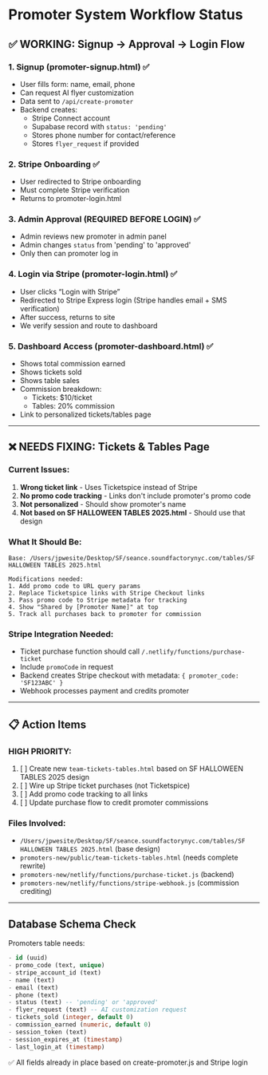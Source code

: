 # Promoter System Workflow Status

## ✅ WORKING: Signup → Approval → Login Flow

### 1. Signup (promoter-signup.html) ✅
- User fills form: name, email, phone
- Can request AI flyer customization
- Data sent to `/api/create-promoter`
- Backend creates:
  - Stripe Connect account
  - Supabase record with `status: 'pending'`
  - Stores phone number for contact/reference
  - Stores `flyer_request` if provided

### 2. Stripe Onboarding ✅
- User redirected to Stripe onboarding
- Must complete Stripe verification
- Returns to promoter-login.html

### 3. Admin Approval (REQUIRED BEFORE LOGIN) ✅
- Admin reviews new promoter in admin panel
- Admin changes `status` from 'pending' to 'approved'
- Only then can promoter log in

### 4. Login via Stripe (promoter-login.html) ✅
- User clicks “Login with Stripe”
- Redirected to Stripe Express login (Stripe handles email + SMS verification)
- After success, returns to site
- We verify session and route to dashboard

### 5. Dashboard Access (promoter-dashboard.html) ✅
- Shows total commission earned
- Shows tickets sold
- Shows table sales
- Commission breakdown:
  - Tickets: $10/ticket
  - Tables: 20% commission
- Link to personalized tickets/tables page

---

## ❌ NEEDS FIXING: Tickets & Tables Page

### Current Issues:
1. **Wrong ticket link** - Uses Ticketspice instead of Stripe
2. **No promo code tracking** - Links don't include promoter's promo code
3. **Not personalized** - Should show promoter's name
4. **Not based on SF HALLOWEEN TABLES 2025.html** - Should use that design

### What It Should Be:
```
Base: /Users/jpwesite/Desktop/SF/seance.soundfactorynyc.com/tables/SF HALLOWEEN TABLES 2025.html

Modifications needed:
1. Add promo code to URL query params
2. Replace Ticketspice links with Stripe Checkout links
3. Pass promo code to Stripe metadata for tracking
4. Show "Shared by [Promoter Name]" at top
5. Track all purchases back to promoter for commission
```

### Stripe Integration Needed:
- Ticket purchase function should call `/.netlify/functions/purchase-ticket`
- Include `promoCode` in request
- Backend creates Stripe checkout with metadata: `{ promoter_code: 'SF123ABC' }`
- Webhook processes payment and credits promoter

---

## 📋 Action Items

### HIGH PRIORITY:
1. [ ] Create new `team-tickets-tables.html` based on SF HALLOWEEN TABLES 2025 design
2. [ ] Wire up Stripe ticket purchases (not Ticketspice)
3. [ ] Add promo code tracking to all links
4. [ ] Update purchase flow to credit promoter commissions

### Files Involved:
- `/Users/jpwesite/Desktop/SF/seance.soundfactorynyc.com/tables/SF HALLOWEEN TABLES 2025.html` (base design)
- `promoters-new/public/team-tickets-tables.html` (needs complete rewrite)
- `promoters-new/netlify/functions/purchase-ticket.js` (backend)
- `promoters-new/netlify/functions/stripe-webhook.js` (commission crediting)

---

## Database Schema Check

Promoters table needs:
```sql
- id (uuid)
- promo_code (text, unique)
- stripe_account_id (text)
- name (text)
- email (text)
- phone (text)
- status (text) -- 'pending' or 'approved'
- flyer_request (text) -- AI customization request
- tickets_sold (integer, default 0)
- commission_earned (numeric, default 0)
- session_token (text)
- session_expires_at (timestamp)
- last_login_at (timestamp)
```

✅ All fields already in place based on create-promoter.js and Stripe login
